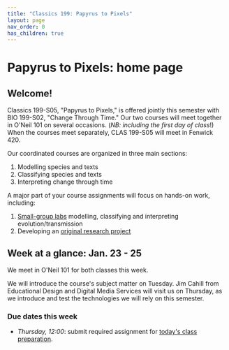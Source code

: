 ```yaml
---
title: "Classics 199: Papyrus to Pixels"
layout: page
nav_order: 0
has_children: true
---
```



# Papyrus to Pixels: home page

## Welcome!

Classics 199-S05, "Papyrus to Pixels," is offered jointly this semester with BIO 199-S02, "Change Through Time."  Our two courses will meet together in O'Neil 101 on several occasions. (*NB: including the first day of class*!)  When the courses meet separately, CLAS 199-S05 will meet in Fenwick 420.

Our coordinated courses are organized in three main sections:

1. Modelling species and texts
2. Classifying species and texts
3. Interpreting change through time

A major part of your course assignments will focus on hands-on work, including:

1. [Small-group labs](./labs/) modelling, classifying and interpreting evolution/transmission
2. Developing an [original research project](./project/)


## Week at a glance: Jan. 23 - 25

We meet in O'Neil 101 for both classes this week.

We will introduce the course's subject matter on Tuesday. Jim Cahill from Educational Design and Digital Media Services will visit us on Thursday, as we  introduce and test the technologies we will rely on this semester.


### Due dates this week

- *Thursday, 12:00*:  submit required assignment for [today's class preparation](./classes/content+tech1/).
